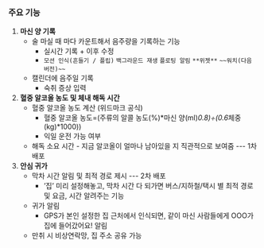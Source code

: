 ### 주요 기능

1. **마신 양 기록**
    - 술 마실 때 마다 카운트해서 음주량을 기록하는 기능
        - 실시간 기록 + 이후 수정
        - `모션 인식(흔들기 / 플립)` `백그라운드 재생` `플로팅 알림` `**위젯**` `~~워치(다음 버전)~~`
    - 캘린더에 음주일 기록
        - 숙취 증상 입력
2. **혈중 알코올 농도 및 체내 해독 시간**
    - 혈중 알코올 농도 계산 (위드마크 공식)
        - 혈중 알코올 농도=(주류의 알콜 농도(%)*마신 양(ml)*0.8)÷(0.6*체중(kg)*1000))
        - 익일 운전 가능 여부
    - 해독 소요 시간 - 지금 알코올이 얼마나 남아있을 지 직관적으로 보여줌
--- 1차 배포
3. **안심 귀가**
    - 막차 시간 알림 및 최적 경로 제시 --- 2차 배포
        - ’집’ 미리 설정해놓고, 막차 시간 다 되가면 버스/지하철/택시 별 최적 경로 및 요금, 시간 알려주는 기능
    - 귀가 알림
        - GPS가 본인 설정한 집 근처에서 인식되면, 같이 마신 사람들에게 OOO가 집에 들어갔어요! 알림
    - 만취 시 비상연락망, 집 주소 공유 가능